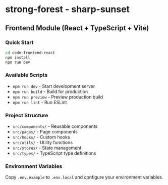# strong-forest - sharp-sunset

## Frontend Module (React + TypeScript + Vite)

### Quick Start

```bash
cd code-frontend-react
npm install
npm run dev
```

### Available Scripts

- `npm run dev` - Start development server
- `npm run build` - Build for production
- `npm run preview` - Preview production build
- `npm run lint` - Run ESLint

### Project Structure

- `src/components/` - Reusable components
- `src/pages/` - Page components
- `src/hooks/` - Custom hooks
- `src/utils/` - Utility functions
- `src/stores/` - State management
- `src/types/` - TypeScript type definitions

### Environment Variables

Copy `.env.example` to `.env.local` and configure your environment variables.
